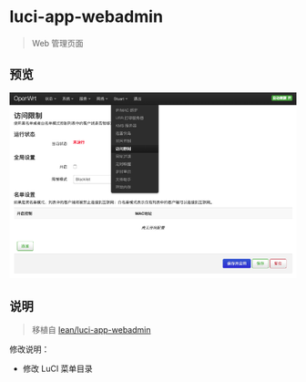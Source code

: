 # luci-app-webadmin

> Web 管理页面

## 预览

![Snipaste_2019-09-15_00-34-49.png](https://raw.githubusercontent.com/stuarthua/PicGo/master/oh-my-openwrt/Snipaste_2019-09-15_00-34-49.png)

## 说明

> 移植自 [lean/luci-app-webadmin](https://github.com/coolsnowwolf/lede/tree/master/package/lean/luci-app-webadmin)

修改说明：

* 修改 LuCI 菜单目录
